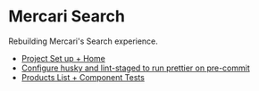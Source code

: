 # Mercari Search

Rebuilding Mercari's Search experience.

- [Project Set up + Home](https://github.com/leandrotk/mercari-search/pull/1)
- [Configure husky and lint-staged to run prettier on pre-commit](https://github.com/leandrotk/mercari-search/pull/3)
- [Products List + Component Tests](https://github.com/leandrotk/mercari-search/pull/2)
